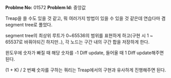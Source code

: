 **Problme No:** 01572
**Problem Id:** 중앙값


Treap을 쓸 수도 있을 것 같고, 뭐 여러가지 방법이 있을 수 있을 것 같은데 연습다마 겸 segment tree로 풀었다.


segment tree의 최상위 루트가 0~65536의 범위를 표현하게 하고(구현 시 1 ~ 65537로 바꿔야되긴 하지만..), 각 노드는 구간 내의 구간 합을 저장하게 한다.


윈도우에 숫자가 빠질 때 해당 숫자를 -1 Diff update, 들어올 때 1 Diff update해주면 된다.


(1 + K) / 2 번째 숫자를 구하는 쿼리는 Treap에서의 구현과 유사하게 진행해주면 된다.
